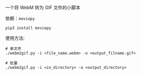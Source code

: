 一个将 WebM 转为 GIF 文件的小脚本

依赖：`moviepy`

```shell
pip3 install moviepy
```

使用方法:

```shell
# 单文件
./webm2gif.py -i <file_name.webm> -o <output_filname.gif>

# 批量
./webm2gif.py -i <in_directory> -o <output_directory>
```

